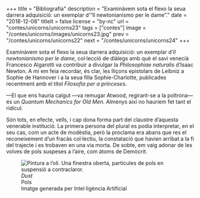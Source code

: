 +++
title = "Bibliografia"
description = "Examinàvem sota el flexo la seua darrera adquisició: un exemplar d’“Il newtonianismo per le dame”."
date = "2018-12-08"
titleIt = false
license = "by-nc"
url = "contes/unicorns/unicorns23"
tags = ["contes"]
image = "/contes/unicorns/images/unicorns23.jpg"
prev = "/contes/unicorns/unicorns22"
next = "/contes/unicorns/unicorns24"
+++

Examinàvem sota el flexo la seua darrera adquisició: un exemplar d’*Il newtonianismo per le dame*, col·lecció de diàlegs amb què el savi venecià Francesco Algarotti va contribuir a divulgar la *Philosophiae naturalis* d’Isaac Newton. A mi em feia recordar, és clar, les lliçons epistolars de Leibniz a Sophie de Hannover i a la seua filla Sophie-Charlotte, publicades recentment amb el títol *Filosofia per a princeses*.

—El que ens hauria calgut —va remugar Atwood, regirant-se a la poltrona— és un *Quantum Mechanics for Old Men*. Almenys així no hauríem fet tant el ridícul.

Són tots, en efecte, vells, i cap dona forma part del claustre d’aquesta venerable institució. La primera persona del plural es podia interpretar, en el seu cas, com un acte de modèstia, però la proclama era abans que res el reconeixement d’un fracàs col·lectiu, la constatació que havien arribat a la fi del trajecte i es trobaven en una via morta. De sobte, em vaig adonar de les volves de pols suspeses a l’aire, com àtoms de Demòcrit.

<figure class="illustration"><img src="/contes/unicorns/images/unicorns23.jpg" alt="Pintura a l’oli. Una finestra oberta, partícules de pols en suspensió a contraclaror."><figcaption><em>Dust</em><br>Pols<br><span class="ai-disclaimer">Imatge generada per Intel·ligència Artificial</span></figcaption></figure>

